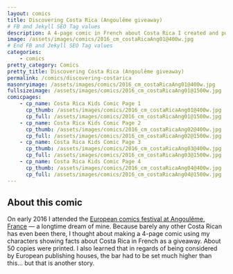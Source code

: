 ```yaml
---
layout: comics
title: Discovering Costa Rica (Angoulême giveaway)
# FB and Jekyll SEO Tag values
description: A 4-page comic in French about Costa Rica I created and published on a small run to give away at the 2016 edition of the Angoulême comics festival in France. About 50 full color copies were printed and given away.
image: /assets/images/comics/2016_cm_costaRicaAng01@400w.jpg
# End FB and Jekyll SEO Tag values
categories: 
    - comics
pretty_category: Comics
pretty_title: Discovering Costa Rica (Angoulême giveaway)
permalink: /comics/discovering-costarica
masonryimage: /assets/images/comics/2016_cm_costaRicaAng01@400w.jpg
fullsizeimage: /assets/images/comics/2016_cm_costaRicaAng01@1500w.jpg
comicpages:
    - cp_name: Costa Rica Kids Comic Page 1
      cp_thumb: /assets/images/comics/2016_cm_costaRicaAng01@400w.jpg
      cp_full: /assets/images/comics/2016_cm_costaRicaAng01@1500w.jpg
    - cp_name: Costa Rica Kids Comic Page 2
      cp_thumb: /assets/images/comics/2016_cm_costaRicaAng02@400w.jpg
      cp_full: /assets/images/comics/2016_cm_costaRicaAng02@1500w.jpg   
    - cp_name: Costa Rica Kids Comic Page 3
      cp_thumb: /assets/images/comics/2016_cm_costaRicaAng03@400w.jpg
      cp_full: /assets/images/comics/2016_cm_costaRicaAng03@1500w.jpg
    - cp_name: Costa Rica Kids Comic Page 4
      cp_thumb: /assets/images/comics/2016_cm_costaRicaAng04@400w.jpg
      cp_full: /assets/images/comics/2016_cm_costaRicaAng04@1500w.jpg  
---
```

## About this comic

On early 2016 I attended the [European comics festival at Angoulême, France](https://www.bdangouleme.com/) — a longtime dream of mine. Because barely any other Costa Rican has even been there, I thought about making a 4-page comic using my characters showing facts about Costa Rica in French as a giveaway. About 50 copies were printed. I also learned that in regards of being considered by European publishing houses, the bar had to be set much higher than this... but that is another story.